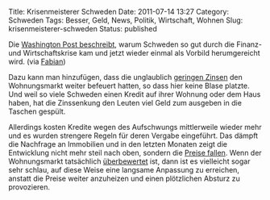 Title: Krisenmeisterer Schweden
Date: 2011-07-14 13:27
Category: Schweden
Tags: Besser, Geld, News, Politik, Wirtschaft, Wohnen
Slug: krisenmeisterer-schweden
Status: published

Die [Washington Post beschreibt](http://wapo.st/n01SYL), warum Schweden
so gut durch die Finanz- und Wirtschaftskrise kam und jetzt wieder
einmal als Vorbild herumgereicht wird. (via
[Fabian](https://twitter.com/#!/hansbaer2/status/91455630119927808))

Dazu kann man hinzufügen, dass die unglaublich [geringen
Zinsen](http://www.fiket.de/2010/02/24/blase-am-schwedischen-wohnungsmarkt/)
den Wohnungsmarkt weiter befeuert hatten, so dass hier keine Blase
platzte. Und weil so viele Schweden einen Kredit auf ihrer Wohnung oder
dem Haus haben, hat die Zinssenkung den Leuten viel Geld zum ausgeben in
die Taschen gespült.

Allerdings kosten Kredite wegen des Aufschwungs mittlerweile wieder mehr
und es wurden strengere Regeln für deren Vergabe eingeführt. Das dämpft
die Nachfrage an Immobilien und in den letzten Monaten zeigt die
Entwicklung nicht mehr steil nach oben, sondern die [Preise
fallen](http://www.dn.se/ekonomi/priserna-pa-bostadsratter-sjunker).
Wenn der Wohnungsmarkt tatsächlich
[überbewertet](http://www.dn.se/ekonomi/marknaden-ar-overvarderad) ist,
dann ist es vielleicht sogar sehr schlau, auf diese Weise eine langsame
Anpassung zu erreichen, anstatt die Preise weiter anzuheizen und einen
plötzlichen Absturz zu provozieren.

